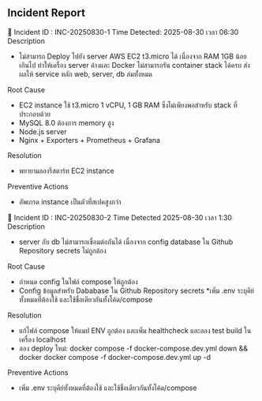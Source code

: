 ## Incident Report

📌 Incident ID : INC-20250830-1
Time Detected: 2025-08-30 เวลา 06:30
Description
*   ไม่สามารถ Deploy ไปยัง server AWS EC2 t3.micro ได้ เนื่องจาก RAM 1GB น้อยเกินไป 
    ทำให้เครื่อง server ค้างและ Docker ไม่สามารถรัน container stack ได้ครบ 
    ส่งผลให้ service หลัก web, server, db ล่มทั้งหมด
    
Root Cause
* EC2 instance ใช้ t3.micro 1 vCPU, 1 GB RAM ซึ่งไม่เพียงพอสำหรับ stack ที่ประกอบด้วย
* MySQL 8.0 ต้องการ memory สูง
* Node.js server
* Nginx + Exporters + Prometheus + Grafana

Resolution
* พยายามลองรีสตาร์ท EC2 instance

Preventive Actions
* อัพเกรด instance เป็นตัวที่สเปคสูงกว่า



📌 Incident ID : INC-20250830-2
Time Detected 2025-08-30 เวลา 1:30
Description
* server กับ db ไม่สามารถเชื่อมต่อกันได้ เนื่องจาก config database ใน Github Repository secrets ไม่ถูกต้อง

Root Cause
* กำหนด config ในไฟล์ compose ให้ถูกต้อง 
* Config ข้อมูลสำหรับ Dababase ใน Github Repository secrets
 *เพิ่ม .env ระบุคีย์ทั้งหมดที่ต้องใช้ และใช้ชื่อเดียวกันทั้งโค้ด/compose

Resolution
* แก้ไฟล์ compose ให้แมป ENV ถูกต้อง และเพิ่ม healthcheck และลอง test build ในเครื่อง localhost
* ลอง deploy ใหม่: docker compose -f docker-compose.dev.yml down && docker docker compose -f docker-compose.dev.yml up -d  

Preventive Actions
* เพิ่ม .env ระบุคีย์ทั้งหมดที่ต้องใช้ และใช้ชื่อเดียวกันทั้งโค้ด/compose